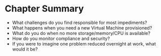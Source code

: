 # Chapter Summary

* What challenges do you find responsible for most impediments?
* What happens when you need a new Virtual Machine provisioned?
* What do you do when no more storage/memory/CPU is available?
* How do you monitor compliance and security?
* If you were to imagine one problem reduced overnight at work, what would it be?



